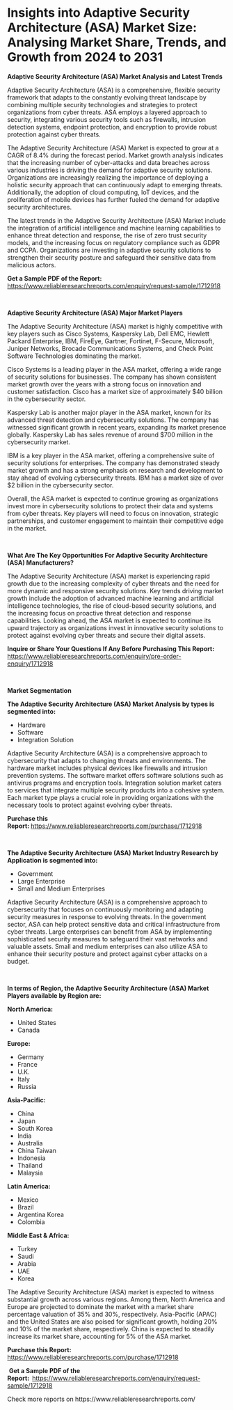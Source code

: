 <p><h1>Insights into Adaptive Security Architecture (ASA) Market Size: Analysing Market Share, Trends, and Growth from 2024 to 2031</h1></p><p><strong>Adaptive Security Architecture (ASA) Market Analysis and Latest Trends</strong></p>
<p><p>Adaptive Security Architecture (ASA) is a comprehensive, flexible security framework that adapts to the constantly evolving threat landscape by combining multiple security technologies and strategies to protect organizations from cyber threats. ASA employs a layered approach to security, integrating various security tools such as firewalls, intrusion detection systems, endpoint protection, and encryption to provide robust protection against cyber threats.</p><p>The Adaptive Security Architecture (ASA) Market is expected to grow at a CAGR of 8.4% during the forecast period. Market growth analysis indicates that the increasing number of cyber-attacks and data breaches across various industries is driving the demand for adaptive security solutions. Organizations are increasingly realizing the importance of deploying a holistic security approach that can continuously adapt to emerging threats. Additionally, the adoption of cloud computing, IoT devices, and the proliferation of mobile devices has further fueled the demand for adaptive security architectures.</p><p>The latest trends in the Adaptive Security Architecture (ASA) Market include the integration of artificial intelligence and machine learning capabilities to enhance threat detection and response, the rise of zero trust security models, and the increasing focus on regulatory compliance such as GDPR and CCPA. Organizations are investing in adaptive security solutions to strengthen their security posture and safeguard their sensitive data from malicious actors.</p></p>
<p><strong>Get a Sample PDF of the Report:&nbsp;</strong> <a href="https://www.reliableresearchreports.com/enquiry/request-sample/1712918">https://www.reliableresearchreports.com/enquiry/request-sample/1712918</a></p>
<p>&nbsp;</p>
<p><strong>Adaptive Security Architecture (ASA) Major Market Players</strong></p>
<p><p>The Adaptive Security Architecture (ASA) market is highly competitive with key players such as Cisco Systems, Kaspersky Lab, Dell EMC, Hewlett Packard Enterprise, IBM, FireEye, Gartner, Fortinet, F-Secure, Microsoft, Juniper Networks, Brocade Communications Systems, and Check Point Software Technologies dominating the market.</p><p>Cisco Systems is a leading player in the ASA market, offering a wide range of security solutions for businesses. The company has shown consistent market growth over the years with a strong focus on innovation and customer satisfaction. Cisco has a market size of approximately $40 billion in the cybersecurity sector.</p><p>Kaspersky Lab is another major player in the ASA market, known for its advanced threat detection and cybersecurity solutions. The company has witnessed significant growth in recent years, expanding its market presence globally. Kaspersky Lab has sales revenue of around $700 million in the cybersecurity market.</p><p>IBM is a key player in the ASA market, offering a comprehensive suite of security solutions for enterprises. The company has demonstrated steady market growth and has a strong emphasis on research and development to stay ahead of evolving cybersecurity threats. IBM has a market size of over $2 billion in the cybersecurity sector.</p><p>Overall, the ASA market is expected to continue growing as organizations invest more in cybersecurity solutions to protect their data and systems from cyber threats. Key players will need to focus on innovation, strategic partnerships, and customer engagement to maintain their competitive edge in the market.</p></p>
<p>&nbsp;</p>
<p><strong>What Are The Key Opportunities For Adaptive Security Architecture (ASA) Manufacturers?</strong></p>
<p><p>The Adaptive Security Architecture (ASA) market is experiencing rapid growth due to the increasing complexity of cyber threats and the need for more dynamic and responsive security solutions. Key trends driving market growth include the adoption of advanced machine learning and artificial intelligence technologies, the rise of cloud-based security solutions, and the increasing focus on proactive threat detection and response capabilities. Looking ahead, the ASA market is expected to continue its upward trajectory as organizations invest in innovative security solutions to protect against evolving cyber threats and secure their digital assets.</p></p>
<p><strong>Inquire or Share Your Questions If Any Before Purchasing This Report:</strong> <a href="https://www.reliableresearchreports.com/enquiry/pre-order-enquiry/1712918">https://www.reliableresearchreports.com/enquiry/pre-order-enquiry/1712918</a></p>
<p>&nbsp;</p>
<p><strong>Market Segmentation</strong></p>
<p><strong>The Adaptive Security Architecture (ASA) Market Analysis by types is segmented into:</strong></p>
<p><ul><li>Hardware</li><li>Software</li><li>Integration Solution</li></ul></p>
<p><p>Adaptive Security Architecture (ASA) is a comprehensive approach to cybersecurity that adapts to changing threats and environments. The hardware market includes physical devices like firewalls and intrusion prevention systems. The software market offers software solutions such as antivirus programs and encryption tools. Integration solution market caters to services that integrate multiple security products into a cohesive system. Each market type plays a crucial role in providing organizations with the necessary tools to protect against evolving cyber threats.</p></p>
<p><strong>Purchase this Report:&nbsp;</strong><a href="https://www.reliableresearchreports.com/purchase/1712918">https://www.reliableresearchreports.com/purchase/1712918</a></p>
<p>&nbsp;</p>
<p><strong>The Adaptive Security Architecture (ASA) Market Industry Research by Application is segmented into:</strong></p>
<p><ul><li>Government</li><li>Large Enterprise</li><li>Small and Medium Enterprises</li></ul></p>
<p><p>Adaptive Security Architecture (ASA) is a comprehensive approach to cybersecurity that focuses on continuously monitoring and adapting security measures in response to evolving threats. In the government sector, ASA can help protect sensitive data and critical infrastructure from cyber threats. Large enterprises can benefit from ASA by implementing sophisticated security measures to safeguard their vast networks and valuable assets. Small and medium enterprises can also utilize ASA to enhance their security posture and protect against cyber attacks on a budget.</p></p>
<p>&nbsp;</p>
<p><strong>In terms of Region, the Adaptive Security Architecture (ASA) Market Players available by Region are:</strong></p>
<p>
    <p> <strong> North America: </strong>
        <ul>
            <li>United States</li>
            <li>Canada</li>
        </ul>
        </p> 
    <p> <strong> Europe: </strong>
        <ul>
            <li>Germany</li>
            <li>France</li>
            <li>U.K.</li>
            <li>Italy</li>
            <li>Russia</li>
        </ul>
        </p> 
    <p> <strong> Asia-Pacific: </strong>
        <ul>
            <li>China</li>
            <li>Japan</li>
            <li>South Korea</li>
            <li>India</li>
            <li>Australia</li>
            <li>China Taiwan</li>
            <li>Indonesia</li>
            <li>Thailand</li>
            <li>Malaysia</li>
        </ul>
        </p> 
    <p> <strong> Latin America: </strong>
        <ul>
            <li>Mexico</li>
            <li>Brazil</li>
            <li>Argentina Korea</li>
            <li>Colombia</li>
        </ul>
        </p> 
    <p> <strong> Middle East & Africa: </strong>
        <ul>
            <li>Turkey</li>
            <li>Saudi</li>
            <li>Arabia</li>
            <li>UAE</li>
            <li>Korea</li>
        </ul>
    </p>
    </p>
<p><p>The Adaptive Security Architecture (ASA) market is expected to witness substantial growth across various regions. Among them, North America and Europe are projected to dominate the market with a market share percentage valuation of 35% and 30%, respectively. Asia-Pacific (APAC) and the United States are also poised for significant growth, holding 20% and 10% of the market share, respectively. China is expected to steadily increase its market share, accounting for 5% of the ASA market.</p></p>
<p><strong>Purchase this Report: </strong><a href="https://www.reliableresearchreports.com/purchase/1712918">https://www.reliableresearchreports.com/purchase/1712918</a></p>
<p>&nbsp;<strong>Get a Sample PDF of the Report:&nbsp;&nbsp;</strong><a href="https://www.reliableresearchreports.com/enquiry/request-sample/1712918">https://www.reliableresearchreports.com/enquiry/request-sample/1712918</a></p>
<p><strong></strong></p>
<p>Check more reports on https://www.reliableresearchreports.com/</p>